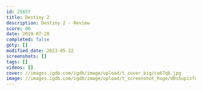 ```yaml
---
id: 25657
title: Destiny 2
description: Destiny 2 - Review
score: 80
date: 2019-07-20
completed: false
goty: []
modified_date: 2023-05-22
screenshots: []
tags: []
videos: []
cover: //images.igdb.com/igdb/image/upload/t_cover_big/co67qb.jpg
image: //images.igdb.com/igdb/image/upload/t_screenshot_huge/d0s5upisfnao3h3jdsib.jpg
---
```


